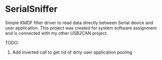 # SerialSniffer

Simple KMDF filter driver to read data directly between Serial device and user application. This project was created for system software assignment and is connected with my other USB2CAN project. 

TODO:
1. Add inverted call to get rid of dirty user application pooling
